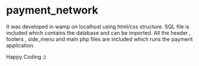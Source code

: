 # payment_network

It was developed in wamp on localhost using html/css structure.
SQL file is included which contains the database and can be imported.
All the header , footers , side_menu and main php files are included which runs the payment application.

Happy Coding :)
